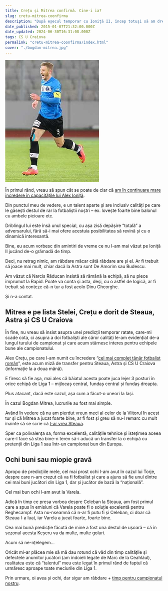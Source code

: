 ```yaml
---
title: Crețu și Mitrea confirmă. Cine-i ia?
slug: cretu-mitrea-coonfirma
description: "După eșecul temporar cu Ioniță II, încep totuși să am dreptate cu Crețu și Mitrea."
date_published: 2015-01-07T21:32:00.000Z
date_updated: 2024-06-30T16:31:08.000Z
tags: CS U Craiova
permalink: "cretu-mitrea-coonfirma/index.html"
cover: "./bogdan-mitrea.jpg"
---
```


![Bogdan Mitrea în tricoul Viitorului](./bogdan-mitrea.jpg)

În primul rând, vreau să spun cât se poate de clar că [am în continuare mare încredere în capacitățile lui Alex Ioniță](https://www.cameravar.ro/de-ce-alex-ionita-fotbalist-mare/).

Din punctul meu de vedere, e un talent aparte și are inclusiv calități pe care le găsești destul de rar la fotbaliștii noștri – ex. lovește foarte bine balonul cu ambele picioare etc.

Driblingul lui este însă unul special, cu așa zisă depășire “totală” a adversarului, fără să-i mai ofere acestuia posibilitatea să revină și cu o dinamică interesantă.

Bine, eu acum vorbesc din amintiri de vreme ce nu l-am mai văzut pe Ioniță II jucând de-o grămadă de timp.

Deci, nu retrag nimic, am răbdare măcar câtă răbdare are și el. Ar fi trebuit să joace mai mult, chiar dacă la Astra sunt De Amorim sau Budescu.

Am văzut că Narcis Răducan insistă să rămână la echipă, să nu plece împrumut la Rapid. Poate va conta și asta, deși, cu o astfel de logică, ar fi trebuit să conteze că-n tur a fost acolo Dinu Gheorghe.

Și n-a contat.

## Mitrea e pe lista Stelei, Crețu e dorit de Steaua, Astra și CS U Craiova

În fine, nu vreau să insist asupra unei predicții temporar ratate, care-mi scade cota, ci asupra a doi fotbaliști ale căror calități le-am evidențiat de-a lungul turului de campionat și care acum stârnesc interes pentru echipele bune ale campionatului.

Alex Crețu, pe care l-am numit cu încredere “[cel mai complet tânăr fotbalist român](https://www.cameravar.ro/alex-cretu-fotbalist-complet/)“, este acum miză de transfer pentru Steaua, Astra și CS U Craiova (informație la a doua mână).

E firesc să fie așa, mai ales că băiatul acesta poate juca lejer 3 posturi în orice echipă de Liga 1 – mijlocaș central, fundaș central și fundaș dreapta.

Plus atacant, dacă este cazul, așa cum a făcut-o uneori la Iași.

În cazul Bogdan Mitrea, lucrurile au fost mai simple.

Având în vedere că nu am pierdut vreun meci al celor de la Viitorul în acest tur și că Mitrea a jucat foarte bine, ar fi fost și greu să nu-l remarc cu mult înainte să se scrie că [l-ar vrea Steaua](https://www.sport.ro/liga-1/steaua-i-a-gasit-inlocuitor-lui-szukala-hagi-face-un-anunt-important-ce-spune-regele-despre-o-posibila.html).

Sper ca polivalența sa, forma excelentă, calitățile tehnice și istețimea aceea care-l face să stea bine-n teren să-i aducă un transfer la o echipă cu pretenții din Liga 1 sau într-un campionat bun din Europa.

## Ochi buni sau miopie gravă

Apropo de predicțiile mele, cel mai prost ochi l-am avut în cazul lui Torje, despre care n-am crezut că va fi fotbalist și care a ajuns să fie unul dintre cei mai buni jucători din Liga 1, dar și jucător de bază la “națională”.

Cel mai bun ochi l-am avut la Varela.

Adică în timp ce presa vorbea despre Celeban la Steaua, am fost primul care a spus în emisiuni că Varela poate fi o soluție excelentă pentru Reghecampf. Asta nu-nseamnă că n-ar fi putu fi și Celeban, ci doar că Steaua l-a luat, iar  Varela a jucat foarte, foarte bine.

Cea mai bună predicție făcută de mine a fost una destul de ușoară – că în sezonul acesta Keșeru va da multe, multe goluri.

Acum să ne-nțelegem…

Oricât mi-ar plăcea mie să mă dau rotund că văd din timp calitățile și defectele anumitor jucători (am îndoieli legate de Marc de la Ceahlăul), realitatea este că “talentul” meu este legat în primul rând de faptul că urmăresc aproape toate meciurile din Liga 1.

Prin urmare, oi avea și ochi, dar sigur am răbdare + [timp pentru campionatul nostru](https://www.cameravar.ro/de-ce-liga1-e-campionat-bun/).

